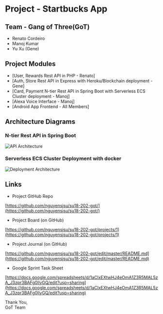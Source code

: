 # Project - Startbucks App

## Team - Gang of Three(GoT)
- Renato Cordeiro 
- Manoj Kumar
- Yu Xu (Gene)

## Project Modules
* [User, Rewards Rest API in PHP - Renato]
* [Auth, Store Rest API in Express with Heroku/Blockchain deployment - Gene]
* [Card, Payment N-tier Rest API in Spring Boot with Serverless ECS Cluster deployment - Manoj]
* [Alexa Voice Interface - Manoj]
* [Android App Frontend - All Members]

## Architecture Diagrams
### N-tier Rest API in Spring Boot
![API Architecture](https://github.com/nguyensjsu/su18-202-got/Diagrams/SpringBoot_N-Tier_Architecture.png)
### Serverless ECS Cluster Deployment with docker
![Deployment Architecture](https://github.com/nguyensjsu/su18-202-got/Diagrams/Serverless_ECS_Cluster.png)

## Links
- Project GitHub Repo

[https://github.com/nguyensjsu/su18-202-got/](https://github.com/nguyensjsu/su18-202-got/)

- Project Board (on GitHub)

[https://github.com/nguyensjsu/su18-202-got/projects/1](https://github.com/nguyensjsu/su18-202-got/projects/1)

- Project Journal (on GitHub)

[https://github.com/nguyensjsu/su18-202-got/edit/master/README.md](https://github.com/nguyensjsu/su18-202-got/edit/master/README.md)

- Google Sprint Task Sheet

[https://docs.google.com/spreadsheets/d/1aClxEXtwHJ4eOmA1Z3R5MAL5zA_J3zpr3BAFg0llyGQ/edit?usp=sharing](https://docs.google.com/spreadsheets/d/1aClxEXtwHJ4eOmA1Z3R5MAL5zA_J3zpr3BAFg0llyGQ/edit?usp=sharing)


Thank You,</br>
GoT Team
